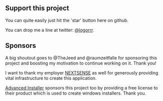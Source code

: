 ## Support this project

You can quite easily just hit the 'star' button here on github.

You can drop me a line at twitter: [@logorrr](https://www.twitter.com/logorrr/).

## Sponsors 

A big shoutout goes to @TheJeed and @raumzeitfalle for sponsoring this project and boosting my motivation to continue
working on it. Thank you!

I want to thank my employer [NEXTSENSE](https://www.nextsense-worldwide.com/) as well for generously providing vital infrastructure to create this application.

[Advanced Installer](https://www.advancedinstaller.com) sponsors this project too by providing a free license to their
product which is used to create windows installers. Thank you.

